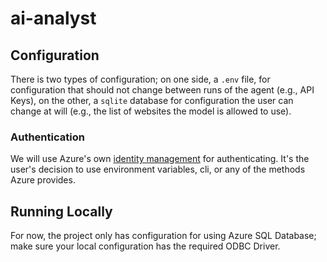 # ai-analyst

## Configuration

There is two types of configuration; on one side, a `.env` file, for configuration that should not change between runs of the agent (e.g., API Keys), on the other, a `sqlite` database for configuration the user can change at will (e.g., the list of websites the model is allowed to use).

### Authentication

We will use Azure's own [identity management](https://learn.microsoft.com/en-us/python/api/overview/azure/identity-readme?view=azure-python#authenticate-with-defaultazurecredential&preserve-view=true) for authenticating. It's the user's decision to use environment variables, cli, or any of the methods Azure provides.

## Running Locally

For now, the project only has configuration for using Azure SQL Database; make sure your local configuration has the required ODBC Driver.
